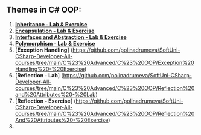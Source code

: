 ## Themes in C# OOP:

1. [**Inheritance - Lab & Exercise**](https://github.com/polinadrumeva/SoftUni-CSharp-Developer-All-courses/tree/main/C%23%20Advanced/C%23%20OOP/Inheritance%20-%20Lab%20%26%20Exercise)
2. [**Encapsulation - Lab & Exercise**](https://github.com/polinadrumeva/SoftUni-CSharp-Developer-All-courses/tree/main/C%23%20Advanced/C%23%20OOP/Encapsulation%20-%20Lab%20%26%20Exercise)
3. [**Interfaces and Abstraction - Lab & Exercise**](https://github.com/polinadrumeva/SoftUni-CSharp-Developer-All-courses/tree/main/C%23%20Advanced/C%23%20OOP/Interfaces%20and%20Abstraction%20-%20Lab%20%26%20Exercise)
4. [**Polymorphism - Lab & Exercise**](https://github.com/polinadrumeva/SoftUni-CSharp-Developer-All-courses/tree/main/C%23%20Advanced/C%23%20OOP/Polymorphism%20-%20Lab%20%26%20Exercise)
5. [**Exception Handling**] (https://github.com/polinadrumeva/SoftUni-CSharp-Developer-All-courses/tree/main/C%23%20Advanced/C%23%20OOP/Exception%20Handling%20-%20Exercise)
6. [**Reflection - Lab**] (https://github.com/polinadrumeva/SoftUni-CSharp-Developer-All-courses/tree/main/C%23%20Advanced/C%23%20OOP/Reflection%20and%20Attributes%20-%20Lab)
7. [**Reflection - Exercise**] (https://github.com/polinadrumeva/SoftUni-CSharp-Developer-All-courses/tree/main/C%23%20Advanced/C%23%20OOP/Reflection%20And%20Attributes%20-%20Exercise)
8. 
